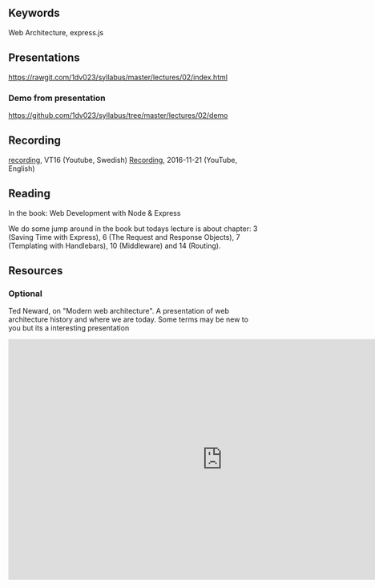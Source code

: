 ## Keywords
Web Architecture, express.js

## Presentations

https://rawgit.com/1dv023/syllabus/master/lectures/02/index.html

### Demo from presentation
https://github.com/1dv023/syllabus/tree/master/lectures/02/demo

## Recording
[recording](https://youtu.be/knRFMt4Srl8?list=PLWl8eY9vSb6j4JpgW9_ZAVmfd-z9qkORK), VT16 (Youtube, Swedish)
[Recording](https://youtu.be/YQJEIkPCQVI), 2016-11-21 (YouTube, English)

## Reading
In the book: Web Development with Node & Express

We do some jump around in the book but todays lecture is about chapter: 3 (Saving Time with Express), 6 (The Request and Response Objects), 7 (Templating with Handlebars), 10 (Middleware) and 14 (Routing).

## Resources

### Optional
Ted Neward, on "Modern web architecture". A presentation of web architecture history and where we are today.
Some terms may be new to you but its a interesting presentation
<iframe width="854" height="480" src="https://www.youtube.com/embed/7ujN5hwhfrs" frameborder="0" allowfullscreen></iframe>
